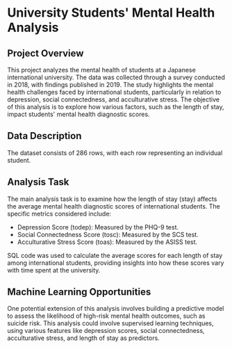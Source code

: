 # University Students' Mental Health Analysis

## Project Overview
This project analyzes the mental health of students at a Japanese international university. The data was collected through a survey conducted in 2018, with findings published in 2019. 
The study highlights the mental health challenges faced by international students, particularly in relation to depression, social connectedness, and acculturative stress. 
The objective of this analysis is to explore how various factors, such as the length of stay, impact students' mental health diagnostic scores.

## Data Description
The dataset consists of 286 rows, with each row representing an individual student.

## Analysis Task
The main analysis task is to examine how the length of stay (stay) affects the average mental health diagnostic scores of international students. The specific metrics considered include:

- Depression Score (todep): Measured by the PHQ-9 test.
- Social Connectedness Score (tosc): Measured by the SCS test.
- Acculturative Stress Score (toas): Measured by the ASISS test.
  
SQL code was used to calculate the average scores for each length of stay among international students, providing insights into how these scores vary with time spent at the university.

## Machine Learning Opportunities
One potential extension of this analysis involves building a predictive model to assess the likelihood of high-risk mental health outcomes, such as suicide risk. This analysis could involve supervised learning techniques, using various features like depression scores, social connectedness, acculturative stress, and length of stay as predictors.
